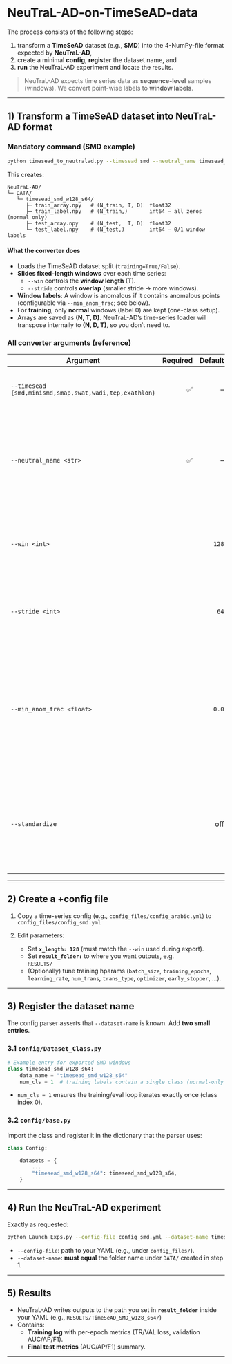 # NeuTraL-AD-on-TimeSeAD-data

The process consists of the following steps:
1) transform a **TimeSeAD** dataset (e.g., **SMD**) into the 4-NumPy-file format expected by **NeuTraL-AD**,  
2) create a minimal **config**, **register** the dataset name, and  
3) **run** the NeuTraL-AD experiment and locate the results.
 
> NeuTraL-AD expects time series data as **sequence-level** samples (windows). We convert point-wise labels to **window labels**.

---

## 1) Transform a TimeSeAD dataset into NeuTraL-AD format

### Mandatory command (SMD example)

```bash
python timesead_to_neutralad.py --timesead smd --neutral_name timesead_smd_w128_s64 --win 128 --stride 64
```

This creates:
```
NeuTraL-AD/
└─ DATA/
   └─ timesead_smd_w128_s64/
      ├─ train_array.npy   # (N_train, T, D)  float32
      ├─ train_label.npy   # (N_train,)       int64 — all zeros (normal only)
      ├─ test_array.npy    # (N_test,  T, D)  float32
      └─ test_label.npy    # (N_test,)        int64 — 0/1 window labels
```

#### What the converter does

- Loads the TimeSeAD dataset split (`training=True/False`).
- **Slides fixed-length windows** over each time series:
  - `--win` controls the **window length** (T).
  - `--stride` controls **overlap** (smaller stride → more windows).
- **Window labels**: A window is anomalous if it contains anomalous points (configurable via `--min_anom_frac`; see below).
- For **training**, only **normal** windows (label 0) are kept (one-class setup).
- Arrays are saved as **(N, T, D)**. NeuTraL-AD’s time-series loader will transpose internally to **(N, D, T)**, so you don’t need to.

### All converter arguments (reference)

| Argument | Required | Default | Notes |
|---|---:|---:|---|
| `--timesead {smd,minismd,smap,swat,wadi,tep,exathlon}` | ✅ | – | Which TimeSeAD dataset wrapper to use. |
| `--neutral_name <str>` | ✅ | – | Output subfolder name under `DATA/`. You’ll pass this again as `--dataset-name` when running. |
| `--win <int>` |  | `128` | Window length in timesteps. Must match `x_length` in your config. |
| `--stride <int>` |  | `64` | Step between window starts. Smaller = more windows. |
| `--min_anom_frac <float>` |  | `0.0` | Window labeled anomalous if **fraction of anomalous points** ≥ this value. With `0.0`, **any** anomaly point marks the window anomalous. |
| `--standardize` |  | off | If set, z-score features (per sensor) using **training windows only**, then apply to test. |

---

## 2) Create a +config file

1) Copy a time-series config (e.g., `config_files/config_arabic.yml`) to  
   `config_files/config_smd.yml`

2) Edit parameters:
   - Set **`x_length: 128`** (must match the `--win` used during export).
   - Set **`result_folder:`** to where you want outputs, e.g.  
     `RESULTS/`
   - (Optionally) tune training hparams (`batch_size`, `training_epochs`, `learning_rate`, `num_trans`, `trans_type`, `optimizer`, `early_stopper`, …).

---

## 3) Register the dataset name

The config parser asserts that `--dataset-name` is known. Add **two small entries**.

### 3.1 `config/Dataset_Class.py`
```python
# Example entry for exported SMD windows
class timesead_smd_w128_s64:
    data_name = "timesead_smd_w128_s64"
    num_cls = 1  # training labels contain a single class (normal-only => label 0)
```

- `num_cls = 1` ensures the training/eval loop iterates exactly once (class index 0).

### 3.2 `config/base.py`
Import the class and register it in the dictionary that the parser uses:
```python
class Config:

    datasets = {
        ...
        "timesead_smd_w128_s64": timesead_smd_w128_s64,
    }
```

---

## 4) Run the NeuTraL-AD experiment

Exactly as requested:
```bash
python Launch_Exps.py --config-file config_smd.yml --dataset-name timesead_smd_w128_s64
```

- `--config-file`: path to your YAML (e.g., under `config_files/`).
- `--dataset-name`: **must equal** the folder name under `DATA/` created in step 1.

---

## 5) Results

- NeuTraL-AD writes outputs to the path you set in **`result_folder`** inside your YAML (e.g., `RESULTS/TimeSeAD_SMD_w128_s64/`)
- Contains:
  - **Training log** with per-epoch metrics (TR/VAL loss, validation AUC/AP/F1).
  - **Final test metrics** (AUC/AP/F1) summary.

---
